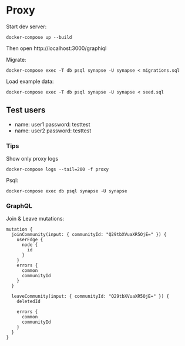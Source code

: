 # Proxy

Start dev server:
```
docker-compose up --build
```

Then open http://localhost:3000/graphiql

Migrate:
```
docker-compose exec -T db psql synapse -U synapse < migrations.sql
```

Load example data:
```
docker-compose exec -T db psql synapse -U synapse < seed.sql
```

## Test users

 - name: user1 password: testtest
 - name: user2 password: testtest

### Tips

Show only proxy logs
```
docker-compose logs --tail=200 -f proxy
```

Psql:
```
docker-compose exec db psql synapse -U synapse
```

### GraphQL

Join & Leave mutations:
```
mutation {
  joinCommunity(input: { communityId: "Q29tbXVuaXR5OjE=" }) {
    userEdge {
      node {
        id
      }
    }
    errors {
      common
      communityId
    }
  }

  leaveCommunity(input: { communityId: "Q29tbXVuaXR5OjE=" }) {
    deletedId

    errors {
      common
      communityId
    }
  }
}
```
